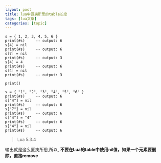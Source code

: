 ```yaml
---
layout: post
title: lua中匪夷所思的table长度 
tags: [lua文章]
categories: [topic]
---
```


    s = { 1, 2, 3, 4, 5, 6 }
    print(#s)     -- output: 6
    s[4] = nil
    print(#s)     -- output: 6
    s[7] = nil
    print(#s)     -- output: 3
    s[4] = 4
    print(#s)     -- output: 6
    s[4] = nil
    print(#s)     -- output: 3
    
    print()
    
    s = { "1", "2", "3", "4", "5", "6" }
    print(#s)     -- output: 6
    s["4"] = nil
    print(#s)     -- output: 6
    s["7"] = nil
    print(#s)     -- output: 6
    s["4"] = "4"
    print(#s)     -- output: 6
    s["4"] = nil
    print(#s)     -- output: 6
    

> Lua 5.3.4

输出就是这么匪夷所思,所以, **不要在Lua的table中使用nil值，如果一个元素要删除，直接remove**
